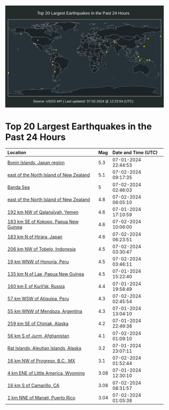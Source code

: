 ![Map](./map.png)

# Top 20 Largest Earthquakes in the Past 24 Hours

| Location | Mag | Date and Time (UTC) |
|:---|:---|:---|
| [Bonin Islands, Japan region](https://earthquake.usgs.gov/earthquakes/eventpage/us6000n9pu) | 5.3 | 07-01-2024 22:44:53 |
| [east of the North Island of New Zealand](https://earthquake.usgs.gov/earthquakes/eventpage/us6000n9ss) | 5.1 | 07-02-2024 09:17:35 |
| [Banda Sea](https://earthquake.usgs.gov/earthquakes/eventpage/us6000n9rg) | 5 | 07-02-2024 02:46:03 |
| [east of the North Island of New Zealand](https://earthquake.usgs.gov/earthquakes/eventpage/us6000n9s3) | 4.8 | 07-02-2024 06:05:10 |
| [192 km NW of Qalansīyah, Yemen](https://earthquake.usgs.gov/earthquakes/eventpage/us6000n9m4) | 4.6 | 07-01-2024 17:10:59 |
| [183 km SE of Kokopo, Papua New Guinea](https://earthquake.usgs.gov/earthquakes/eventpage/us6000n9sv) | 4.6 | 07-02-2024 10:06:00 |
| [183 km N of Hirara, Japan](https://earthquake.usgs.gov/earthquakes/eventpage/us6000n9s8) | 4.6 | 07-02-2024 06:23:51 |
| [206 km NW of Tobelo, Indonesia](https://earthquake.usgs.gov/earthquakes/eventpage/us6000n9rn) | 4.5 | 07-02-2024 03:30:47 |
| [19 km WNW of Honoria, Peru](https://earthquake.usgs.gov/earthquakes/eventpage/us6000n9rs) | 4.5 | 07-02-2024 03:46:11 |
| [135 km N of Lae, Papua New Guinea](https://earthquake.usgs.gov/earthquakes/eventpage/us6000n9le) | 4.5 | 07-01-2024 15:22:40 |
| [160 km E of Kuril’sk, Russia](https://earthquake.usgs.gov/earthquakes/eventpage/us6000n9nz) | 4.4 | 07-01-2024 19:58:49 |
| [57 km WSW of Atiquipa, Peru](https://earthquake.usgs.gov/earthquakes/eventpage/us6000n9rh) | 4.3 | 07-02-2024 02:45:54 |
| [55 km WNW of Mendoza, Argentina](https://earthquake.usgs.gov/earthquakes/eventpage/us6000n9kn) | 4.3 | 07-01-2024 13:04:10 |
| [259 km SE of Chiniak, Alaska](https://earthquake.usgs.gov/earthquakes/eventpage/us6000n9pw) | 4.2 | 07-01-2024 22:49:38 |
| [56 km S of Jurm, Afghanistan](https://earthquake.usgs.gov/earthquakes/eventpage/us6000n9qy) | 4.1 | 07-02-2024 01:09:10 |
| [Rat Islands, Aleutian Islands, Alaska](https://earthquake.usgs.gov/earthquakes/eventpage/us6000n9qt) | 3.2 | 07-01-2024 23:07:11 |
| [16 km NW of Progreso, B.C., MX](https://earthquake.usgs.gov/earthquakes/eventpage/ci40816568) | 3.1 | 07-02-2024 01:52:44 |
| [4 km ENE of Little America, Wyoming](https://earthquake.usgs.gov/earthquakes/eventpage/uu80075061) | 3.08 | 07-01-2024 12:30:10 |
| [16 km S of Camarillo, CA](https://earthquake.usgs.gov/earthquakes/eventpage/ci40816784) | 3.08 | 07-02-2024 08:31:57 |
| [1 km NNE of Manatí, Puerto Rico](https://earthquake.usgs.gov/earthquakes/eventpage/pr71454428) | 3.04 | 07-02-2024 01:05:38 |
